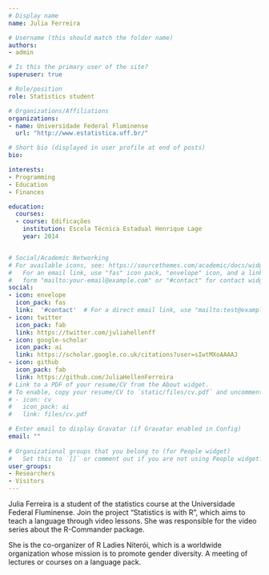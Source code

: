 ```yaml
---
# Display name
name: Julia Ferreira

# Username (this should match the folder name)
authors:
- admin

# Is this the primary user of the site?
superuser: true

# Role/position
role: Statistics student

# Organizations/Affiliations
organizations:
- name: Universidade Federal Fluminense
  url: "http://www.estatistica.uff.br/"

# Short bio (displayed in user profile at end of posts)
bio: 

interests:
- Programming
- Education
- Finances

education:
  courses:
  - course: Edificações
    institution: Escola Técnica Estadual Henrique Lage
    year: 2014


# Social/Academic Networking
# For available icons, see: https://sourcethemes.com/academic/docs/widgets/#icons
#   For an email link, use "fas" icon pack, "envelope" icon, and a link in the
#   form "mailto:your-email@example.com" or "#contact" for contact widget.
social:
- icon: envelope
  icon_pack: fas
  link:  '#contact'  # For a direct email link, use "mailto:test@example.org".
- icon: twitter
  icon_pack: fab
  link: https://twitter.com/juliahellenff
- icon: google-scholar
  icon_pack: ai
  link: https://scholar.google.co.uk/citations?user=sIwtMXoAAAAJ
- icon: github
  icon_pack: fab
  link: https://github.com/JuliaHellenFerreira
# Link to a PDF of your resume/CV from the About widget.
# To enable, copy your resume/CV to `static/files/cv.pdf` and uncomment the lines below.  
# - icon: cv
#   icon_pack: ai
#   link: files/cv.pdf

# Enter email to display Gravatar (if Gravatar enabled in Config)
email: ""
  
# Organizational groups that you belong to (for People widget)
#   Set this to `[]` or comment out if you are not using People widget.  
user_groups:
- Researchers
- Visitors
---
```


Julia Ferreira is a student of the statistics course at the Universidade Federal Fluminense. Join the project “Statistics is with R”, which aims to teach a language through video lessons. She was responsible for the video series about the R-Commander package. 


She is the co-organizer of R Ladies Niterói, which is a worldwide organization whose mission is to promote gender diversity.  A meeting of lectures or courses on a language pack.
